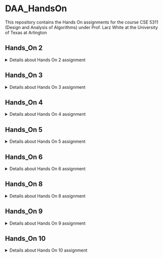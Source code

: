 # DAA_HandsOn
This repository contains the Hands On assignments for the course CSE 5311 (Design and Analysis of Algorithms) under Prof. Larz White at the University of Texas at Arlington 

## Hands_On 2
<details>
<summary>Details about Hands On 2 assignment</summary>

Direct Link to the folder - [`Hands_On_2`](Hands_On_2/)
  
This assignment implements - 
1. insertion sort 
2. selection sort
3. bubble sort

Each of the sorts have - 
- source code - [`insertion_sort.py`](Hands_On_2/insertion_sort.py) [`selection_sort.py`](Hands_On_2/selection_sort.py) [`bubble_sort.py`](Hands_On_2/bubble_sort.py)
- time vs input array size plot code (using mathplotlib) - [`plot_insertion.py`](Hands_On_2/plot_insertion.py) [`plot_selection.py`](Hands_On_2/plot_selection.py) [`plot_bubble.py`](Hands_On_2/plot_bubble.py)
- image of the plot generated - [`plot_insertionsort.png`](Hands_On_2/plot_insertionsort.png) [`selectionsort.png`](Hands_On_2/plot_selectionsort.png) [`plot_bubblesort.png`](Hands_On_2/plot_bubblesort.png)

Additional files:
- computer information (work done on GitHub Codespaces) - [`computer_benchmark_info.txt`](Hands_On_2/computer_benchmark_info.txt)
- selection sort correctness - [`selectionsort_correctness.py`](Hands_On_2/selectionsort_correctness.py)
- benchmark plot for the 3 sorting algorithms (python code and plot image) - [`benchmark_sorting_algorithms.py`](Hands_On_2/benchmark_sorting_algorithms.py) [`benchmark_sorting_algorithms.png`](Hands_On_2/benchmark_sorting_algorithms.png)
  
</details>

## Hands_On 3
<details>
<summary>Details about Hands On 3 assignment</summary>

Direct Link to the folder - [`Hands_On_3`](Hands_On_3/)

1. Solution in the PDF
2. Plot for time vs n 
    - time vs n plot: [`timeplot.py`](Hands_On_3/timeplot.py)[`timeplot.png`](Hands_On_3/timeplot.png)
    - time vs n plot with polynomial fitting (w/ only original data points): [`timeplot_fit.py`](Hands_On_3/timeplot_fit.py) [`timeplot_fit.png`](Hands_On_3/timeplot_fit.png)
    - time vs n plot with polynomial fitting (both graphs shown for comparision): [`timeplot_fit_bounds.py`](Hands_On_3/timeplot_fit_bounds.py) [`timeplot_fit_bounds.png`](Hands_On_3/timeplot_fit_bounds.png)
3. Bounds 
    - python code to showcase the lower and upper bounds on the plot w/ (time vs n) and polynomial graph: [`timeplot_fit_bounds.py`](Hands_On_3/timeplot_fit_bounds.py)
    - plot: [`timeplot_fit_bounds.png`](Hands_On_3/timeplot_fit_bounds.png)
    - more explaination about the bounds in the PDF
4. n0 value
    - python code to zoom in and mark the n0 value: [`timeplot_fit_n0.py`](Hands_On_3/timeplot_fit_n0.py)
    - plot: [`timeplot_fit_n0.png`](Hands_On_3/timeplot_fit_n0.png)
5. Solution in PDF
6. Solution in PDF
7. Merge sort: [`merge_sort.c`](Hands_On_3/merge_sort.c)
 
 
Other files:
- PDF containing the non-coding solutions to some of the questions: [`Hands_On_3_Solutions.pdf`](Hands_On_3/Hands_On_3_Solutions.pdf)
</details>

## Hands_On 4
<details>
<summary>Details about Hands On 4 assignment</summary>

Direct Link to the folder - [`Hands_On_4`](Hands_On_4/)

Problem 0:
- Fibonacci sequence python implementation: [`fibonacci_sequence.py`](Hands_On_4/fibonacci_sequence.py)
- Output screenshot: [`fib_output.png`](Hands_On_4/fib_output.png)

Problem 1:
- Code: [`merge_arrays.py`](Hands_On_4/merge_arrays.py)
- Output screenshot: [`merge_output.png`](Hands_On_4/merge_output.png)

Problem 2:
- Code: [`remove_duplicates.py`](Hands_On_4/remove_duplicates.py)
- Output screenshot: [`remove_duplicates_output.png`](Hands_On_4/remove_duplicates_output.png)

Solutions document for part 2 and 3 of Problems 1, 2: [`solutions.txt`](Hands_On_4/solutions.txt)

</details>

## Hands_On 5
<details>
<summary>Details about Hands On 5 assignment</summary>

- Min heap python implementation meeting all the specified requirements:
    [`min_heap.py`](Hands_On_5/min_heap.py)
- Examples of heap working (screenshots):
    [`detailed output`](Hands_On_5/detailedoutputexample.png) [`simplified output`](Hands_On_5/simplifiedoutputexample.png)

</details>

## Hands_On 6
<details>
<summary>Details about Hands On 6 assignment</summary>

- Q1: 
    - Random version: [`quicksort_random.py`](Hands_On_6/quicksort_random.py)
    - Non - random version: [`quicksort_nonrandom.py`](Hands_On_6/quicksort_nonrandom.py)
    - Output: [`terminal_output_screenshot.png`](Hands_On_6/terminal_output_screenshot.png)

- Q2:
    - Code: [`quicksort_nonrandom_benchmarks.py`](Hands_On_6/quicksort_nonrandom_benchmarks.py)
    - Output: [`quicksort_performance.png`](Hands_On_6/quicksort_performance.png)

- Q3: 
    - [`Q3.pdf`](Hands_On_6/Q3.pdf)

</details>

## Hands_On 8
<details>
<summary>Details about Hands On 8 assignment</summary>

- Q1: 
    - Implementation of quicksort w/ the ith order statistic: [`quicksort_i.py`](Hands_On_8/quicksort_i.py)
    - Output (examples): [`output.png`](Hands_On_8/output.png)

- Q2:
    1. Stack: [`stack.c`](Hands_On_8/stack.c)
        - Output: [`stack_output.mov`](Hands_On_8/stack_output.mov)
    2. Queue: [`queue.c`](Hands_On_8/queue.c)
        - Output: [`queue_output.mov`](Hands_On_8/queue_output.mov)
    3. Linked List: [`linked_list.c`](Hands_On_8/linked_list.c)
        - Output: [`linked_list_output.mov`](Hands_On_8/linked_list_output.mov)

</details>

</details>

## Hands_On 9
<details>
<summary>Details about Hands On 9 assignment</summary>

- Hash Function: [`hash_function.c`](Hands_On_9/hash_function.c) [`hash_function.h`](Hands_On_9/hash_function.h)
- Hash Table: [`hash_table.c`](Hands_On_9/hash_table.c) [`hash_table.h`](Hands_On_9/hash_table.h)
    - The code allows for any hash function

- Main Function: [`main.c`](Hands_On_9/main.c)

- Output: [`output.txt`](Hands_On_9/output.txt)
    - Example array with size within the specified range
    - Example array for growing the hash table
    - Example array for shrinking the hash table

</details>

## Hands_On 10
<details>
<summary>Details about Hands On 10 assignment</summary>

1. Binary Search Tree
    - Code: [`bst.c`](Hands_On_10/bst.c)
    - Output: [`bst_output.mov`](Hands_On_10/bst_output.mov)
2. AVL Tree
    - Code: [`avl.c`](Hands_On_10/avl.c)
    - Output: [`avl_output.mov`](Hands_On_10/avl_output.mov)
3. Red Black Tree
    - Code: [`rb.c`](Hands_On_10/rb.c)
    - Output: [`red_black_output.mov`](Hands_On_10/red_black_output.mov)

</details>